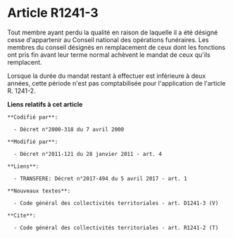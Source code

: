 # Article R1241-3

Tout membre ayant perdu la qualité en raison de laquelle il a été désigné cesse d'appartenir au Conseil national des
opérations funéraires. Les membres du conseil désignés en remplacement de ceux dont les fonctions ont pris fin avant leur
terme normal achèvent le mandat de ceux qu'ils remplacent. 

Lorsque la durée du mandat restant à effectuer est inférieure à deux années, cette période n'est pas comptabilisée pour
l'application de l'article R. 1241-2.

**Liens relatifs à cet article**

	**Codifié par**:

	  - Décret n°2000-318 du 7 avril 2000

	**Modifié par**:

	  - Décret n°2011-121 du 28 janvier 2011 - art. 4

	**Liens**:

	  - TRANSFERE: Décret n°2017-494 du 5 avril 2017 - art. 1

	**Nouveaux textes**:

	  - Code général des collectivités territoriales - art. D1241-3 (V)

	**Cite**:

	  - Code général des collectivités territoriales - art. R1241-2 (T)
